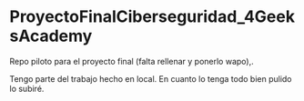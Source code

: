 # ProyectoFinalCiberseguridad_4GeeksAcademy
Repo piloto para el proyecto final (falta rellenar y ponerlo wapo),.

Tengo parte del trabajo hecho en local. En cuanto lo tenga todo bien pulido lo subiré.
